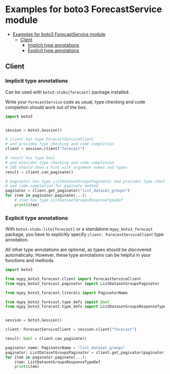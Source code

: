 <a id="examples-for-boto3-forecastservice-module"></a>

# Examples for boto3 ForecastService module

- [Examples for boto3 ForecastService module](#examples-for-boto3-forecastservice-module)
  - [Client](#client)
    - [Implicit type annotations](#implicit-type-annotations)
    - [Explicit type annotations](#explicit-type-annotations)

<a id="client"></a>

## Client

<a id="implicit-type-annotations"></a>

### Implicit type annotations

Can be used with `boto3-stubs[forecast]` package installed.

Write your `ForecastService` code as usual, type checking and code completion
should work out of the box.

```python
import boto3


session = boto3.Session()

# client has type ForecastServiceClient
# and provides type checking and code completion
client = session.client("forecast")

# result has type bool
# and provides type checking and code completion
# IDE should show a hint with argument names and types
result = client.can_paginate()

# paginator has type ListDatasetGroupsPaginator and provides type checking
# and code completion for paginate method
paginator = client.get_paginator("list_dataset_groups")
for item in paginator.paginate(...):
    # item has type ListDatasetGroupsResponseTypeDef
    print(item)
```

<a id="explicit-type-annotations"></a>

### Explicit type annotations

With `boto3-stubs-lite[forecast]` or a standalone `mypy_boto3_forecast`
package, you have to explicitly specify `client: ForecastServiceClient` type
annotation.

All other type annotations are optional, as types should be discovered
automatically. However, these type annotations can be helpful in your functions
and methods.

```python
import boto3

from mypy_boto3_forecast.client import ForecastServiceClient
from mypy_boto3_forecast.paginator import ListDatasetGroupsPaginator

from mypy_boto3_forecast.literals import PaginatorName

from mypy_boto3_forecast.type_defs import bool
from mypy_boto3_forecast.type_defs import ListDatasetGroupsResponseTypeDef


session = boto3.Session()

client: ForecastServiceClient = session.client("forecast")

result: bool = client.can_paginate()

paginator_name: PaginatorName = "list_dataset_groups"
paginator: ListDatasetGroupsPaginator = client.get_paginator(paginator_name)
for item in paginator.paginate(...):
    item: ListDatasetGroupsResponseTypeDef
    print(item)
```

